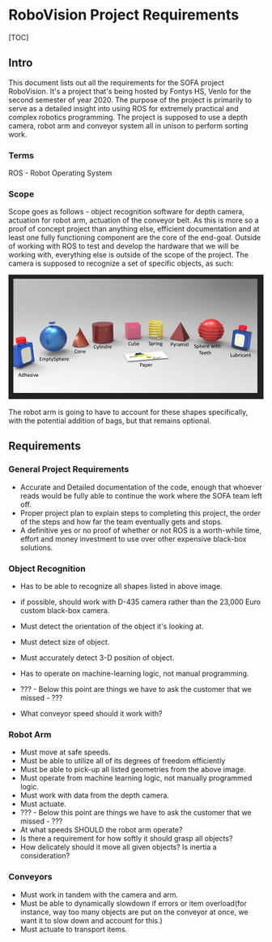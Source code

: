 # RoboVision Project Requirements

[TOC]

## Intro

This document lists out all the requirements for the SOFA project RoboVision. It's a project that's being hosted by Fontys HS, Venlo for the second semester of year 2020. The purpose of the project is primarily to serve as a detailed insight into using ROS for extremely practical and complex robotics programming. The project is supposed to use a depth camera, robot arm and conveyor system all in unison to perform sorting work.

### Terms

ROS - Robot Operating System

### Scope

Scope goes as follows - object recognition software for depth camera, actuation for robot arm, actuation of the conveyor belt. As this is more so a proof of concept project than anything else, efficient documentation and at least one fully functioning component are the core of the end-goal. Outside of working with ROS to test and develop the hardware that we will be working with, everything else is outside of the scope of the project. The camera is supposed to recognize a set of specific objects, as such:

![](./documentation_images/Requirements_1.png)

The robot arm is going to have to account for these shapes specifically, with the potential addition of bags, but that remains optional.

## Requirements

### General Project Requirements

- Accurate and Detailed documentation of the code, enough that whoever reads would be fully able to continue the work where the SOFA team left off.
- Proper project plan to explain steps to completing this project, the order of the steps and how far the team eventually gets and stops.
- A definitive yes or no proof of whether or not ROS is a worth-while time, effort and money investment to use over other expensive black-box solutions.

### Object Recognition

- Has to be able to recognize all shapes listed in above image.

- if possible, should work with D-435 camera rather than the 23,000 Euro custom black-box camera.

- Must detect the orientation of the object it's looking at.

- Must detect size of object.

- Must accurately detect 3-D position of object.

- Has to operate on machine-learning logic, not manual programming.

- ??? - Below this point are things we have to ask the customer that we missed - ???

- What conveyor speed should it work with?

  

### Robot Arm

- Must move at safe speeds.
- Must be able to utilize all of its degrees of freedom efficiently
- Must be able to pick-up all listed geometries from the above image.
- Must operate from machine learning logic, not manually programmed logic.
- Must work with data from the depth camera.
- Must actuate.
- ??? - Below this point are things we have to ask the customer that we missed - ???
- At what speeds SHOULD the robot arm operate?
- Is there a requirement for how softly it should grasp all objects?
- How delicately should it move all given objects? Is inertia a consideration?

### Conveyors

- Must work in tandem with the camera and arm.
- Must be able to dynamically slowdown if errors or item overload(for instance, way too many objects are put on the conveyor at once, we want it to slow down and account for this.)
- Must actuate to transport items.